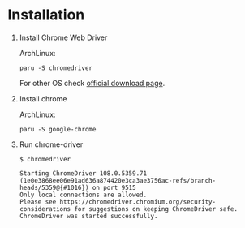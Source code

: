 # Installation

1. Install Chrome Web Driver

   ArchLinux:

    ```shell
    paru -S chromedriver
    ```

   For other OS check [official download page](https://chromedriver.chromium.org/downloads).

2. Install chrome

    ArchLinux:

    ```shell
    paru -S google-chrome
    ```
   
3. Run chrome-driver

    ```shell
    $ chromedriver
   
    Starting ChromeDriver 108.0.5359.71 (1e0e3868ee06e91ad636a874420e3ca3ae3756ac-refs/branch-heads/5359@{#1016}) on port 9515
    Only local connections are allowed.
    Please see https://chromedriver.chromium.org/security-considerations for suggestions on keeping ChromeDriver safe.
    ChromeDriver was started successfully.
    ```
